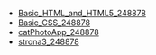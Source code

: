 * [Basic_HTML_and_HTML5_248878](https://BlueCloud119.github.io/programowanie_interfejsow_webowych_lab/Lab1_248878/Basic_HTML_and_HTML5_248878.html)
* [Basic_CSS_248878](https://BlueCloud119.github.io/programowanie_interfejsow_webowych_lab/Lab1_248878/Basic_CSS_248878.html)
* [catPhotoApp_248878](https://BlueCloud119.github.io/programowanie_interfejsow_webowych_lab/Lab1_248878/catPhotoApp_248878.html)
* [strona3_248878](https://BlueCloud119.github.io/programowanie_interfejsow_webowych_lab/Lab1_248878/strona3_248878.html)


